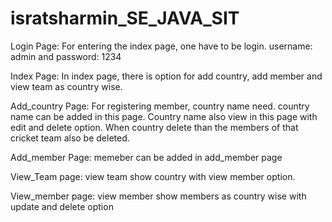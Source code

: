 # isratsharmin_SE_JAVA_SIT

Login Page:
For entering the index page, one have to be login. username: admin and password: 1234

Index Page:
In index page, there is option for add country, add member and view team as country wise.

Add_country Page:
For registering member, country name need. country name can be added in this page. 
Country name also view in this page with edit and delete option. 
When country delete than the members of that cricket team also be deleted. 

Add_member Page:
memeber can be added in add_member page

View_Team page:
view team  show country with view member option.

View_member page:
view member show members as country wise with update and delete option


